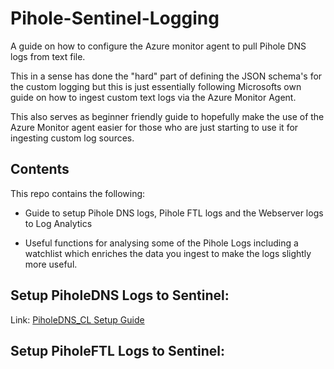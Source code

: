 # Pihole-Sentinel-Logging
A guide on how to configure the Azure monitor agent to pull Pihole DNS logs from text file.

This in a sense has done the "hard" part of defining the JSON schema's for the custom logging but this is just essentially following Microsofts
own guide on how to ingest custom text logs via the Azure Monitor Agent. 

This also serves as beginner friendly guide to hopefully make the use of the Azure Monitor agent easier for those who are just starting to use it for ingesting custom log sources.

## Contents
This repo contains the following:

- Guide to setup Pihole DNS logs, Pihole FTL logs and the Webserver logs to Log Analytics

- Useful functions for analysing some of the Pihole Logs including a watchlist which enriches the data you ingest to make the logs slightly more useful. 


## Setup PiholeDNS Logs to Sentinel:
Link: [PiholeDNS_CL Setup Guide](https://github.com/0xNekobasu/Pihole-Sentinel-Logging/tree/main/Pihole-Pihole_DNS)


## Setup PiholeFTL Logs to Sentinel:


